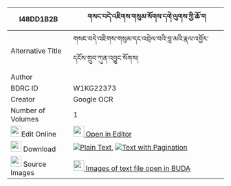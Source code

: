 |I48DD1B2B|གསང་བདེ་འཇིགས་གསུམ་སོགས་དགེ་ལུགས་ཀྱི་ཆོ་ག 
| --- | --- 
|Alternative Title |གསང་བདེ་འཇིགས་གསུམ་དང་འབྲེལ་བའི་བླ་མའི་རྣལ་འབྱོར་དངོས་གྲུབ་ཀུན་འབྱུང་སོགས།
|Author | 
|BDRC ID | W1KG22373
|Creator | Google OCR
|Number of Volumes| 1
|<img width="25" src="https://img.icons8.com/color/25/000000/edit-property.png">Edit Online| [<img width="25" src="https://avatars.githubusercontent.com/u/45091458?s=200&v=4"> Open in Editor](http://editor.openpecha.org/I48DD1B2B)
|<img width="25" src="https://img.icons8.com/fluent/48/000000/download-2.png"/>  Download | [![](https://img.icons8.com/color/20/000000/txt.png)Plain Text](https://github.com/Openpecha/I48DD1B2B/releases/download/v2/sang_de_jik_sum_sok_ge_luk_kyi_plain_I48DD1B2B.zip), [![](https://img.icons8.com/color/20/000000/txt.png)Text with Pagination](https://github.com/Openpecha/I48DD1B2B/releases/download/v2/sang_de_jik_sum_sok_ge_luk_kyi_pages_I48DD1B2B.zip)
|<img width="25" src="https://img.icons8.com/plasticine/100/000000/pictures-folder.png"/>  Source Images | [<img width="25" src="https://library.bdrc.io/icons/BUDA-small.svg"> Images of text file open in BUDA](https://library.bdrc.io/show/bdr:W1KG22373)